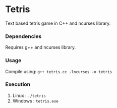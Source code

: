 # Tetris
Text based tetris game in C++ and ncurses library. 

### Dependencies
Requires g++ and ncurses library.

### Usage
Compile using: 
 `g++ tetris.cc -lncurses -o tetris`
 
### Execution
1. Linux : `./tetris`
2. Windows : `tetris.exe`
 
